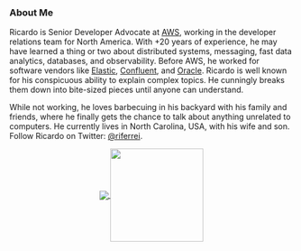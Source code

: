 ### About Me

Ricardo is Senior Developer Advocate at [AWS](https://aws.amazon.com), working in the developer relations team for North America. With +20 years of experience, he may have learned a thing or two about distributed systems, messaging, fast data analytics, databases, and observability. Before AWS, he worked for software vendors like [Elastic](https://www.elastic.co), [Confluent](https://www.confluent.io/), and [Oracle](https://www.oracle.com). Ricardo is well known for his conspicuous ability to explain complex topics. He cunningly breaks them down into bite-sized pieces until anyone can understand.

While not working, he loves barbecuing in his backyard with his family and friends, where he finally gets the chance to talk about anything unrelated to computers. He currently lives in North Carolina, USA, with his wife and son. Follow Ricardo on Twitter: [@riferrei](https://twitter.com/riferrei).

<p align="center">
  <a href="https://github.com/riferrei?tab=repositories">
    <img
      align="center"
      src="https://github-readme-stats.vercel.app/api/top-langs/?username=riferrei&layout=compact"
    />
  </a>
  <a href="https://github.com/riferrei?tab=repositories">
    <img
      align="center"
      height="165"
      src="https://github-readme-stats.vercel.app/api?username=riferrei&count_private=true&show_icons=true&custom_title=Github%20Status&hide=issues"
    />
  </a>
</p>
